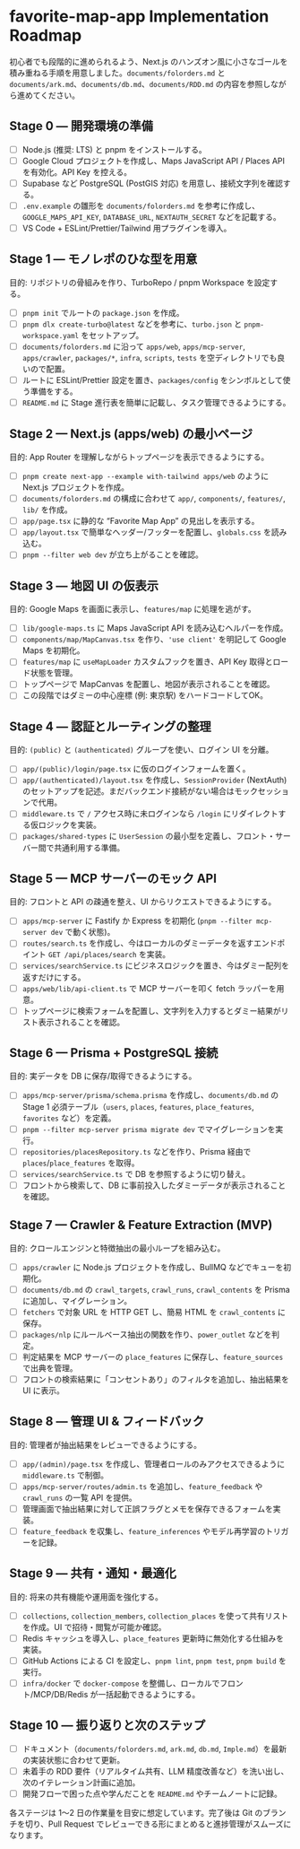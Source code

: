 # favorite-map-app Implementation Roadmap

初心者でも段階的に進められるよう、Next.js のハンズオン風に小さなゴールを積み重ねる手順を用意しました。`documents/folorders.md` と `documents/ark.md`、`documents/db.md`、`documents/RDD.md` の内容を参照しながら進めてください。

## Stage 0 — 開発環境の準備
- [ ] Node.js (推奨: LTS) と pnpm をインストールする。
- [ ] Google Cloud プロジェクトを作成し、Maps JavaScript API / Places API を有効化。API Key を控える。
- [ ] Supabase など PostgreSQL (PostGIS 対応) を用意し、接続文字列を確認する。
- [ ] `.env.example` の雛形を `documents/folorders.md` を参考に作成し、`GOOGLE_MAPS_API_KEY`, `DATABASE_URL`, `NEXTAUTH_SECRET` などを記載する。
- [ ] VS Code + ESLint/Prettier/Tailwind 用プラグインを導入。

## Stage 1 — モノレポのひな型を用意
目的: リポジトリの骨組みを作り、TurboRepo / pnpm Workspace を設定する。
- [ ] `pnpm init` でルートの `package.json` を作成。
- [ ] `pnpm dlx create-turbo@latest` などを参考に、`turbo.json` と `pnpm-workspace.yaml` をセットアップ。
- [ ] `documents/folorders.md` に沿って `apps/web`, `apps/mcp-server`, `apps/crawler`, `packages/*`, `infra`, `scripts`, `tests` を空ディレクトリでも良いので配置。
- [ ] ルートに ESLint/Prettier 設定を置き、`packages/config` をシンボルとして使う準備をする。
- [ ] `README.md` に Stage 進行表を簡単に記載し、タスク管理できるようにする。

## Stage 2 — Next.js (apps/web) の最小ページ
目的: App Router を理解しながらトップページを表示できるようにする。
- [ ] `pnpm create next-app --example with-tailwind apps/web` のように Next.js プロジェクトを作成。
- [ ] `documents/folorders.md` の構成に合わせて `app/`, `components/`, `features/`, `lib/` を作成。
- [ ] `app/page.tsx` に静的な “Favorite Map App” の見出しを表示する。
- [ ] `app/layout.tsx` で簡単なヘッダー/フッターを配置し、`globals.css` を読み込む。
- [ ] `pnpm --filter web dev` が立ち上がることを確認。

## Stage 3 — 地図 UI の仮表示
目的: Google Maps を画面に表示し、`features/map` に処理を逃がす。
- [ ] `lib/google-maps.ts` に Maps JavaScript API を読み込むヘルパーを作成。
- [ ] `components/map/MapCanvas.tsx` を作り、`'use client'` を明記して Google Maps を初期化。
- [ ] `features/map` に `useMapLoader` カスタムフックを置き、API Key 取得とロード状態を管理。
- [ ] トップページで MapCanvas を配置し、地図が表示されることを確認。
- [ ] この段階ではダミーの中心座標 (例: 東京駅) をハードコードしてOK。

## Stage 4 — 認証とルーティングの整理
目的: `(public)` と `(authenticated)` グループを使い、ログイン UI を分離。
- [ ] `app/(public)/login/page.tsx` に仮のログインフォームを置く。
- [ ] `app/(authenticated)/layout.tsx` を作成し、`SessionProvider` (NextAuth) のセットアップを記述。まだバックエンド接続がない場合はモックセッションで代用。
- [ ] `middleware.ts` で `/` アクセス時に未ログインなら `/login` にリダイレクトする仮ロジックを実装。
- [ ] `packages/shared-types` に `UserSession` の最小型を定義し、フロント・サーバー間で共通利用する準備。

## Stage 5 — MCP サーバーのモック API
目的: フロントと API の疎通を整え、UI からリクエストできるようにする。
- [ ] `apps/mcp-server` に Fastify か Express を初期化 (`pnpm --filter mcp-server dev` で動く状態)。
- [ ] `routes/search.ts` を作成し、今はローカルのダミーデータを返すエンドポイント `GET /api/places/search` を実装。
- [ ] `services/searchService.ts` にビジネスロジックを置き、今はダミー配列を返すだけにする。
- [ ] `apps/web/lib/api-client.ts` で MCP サーバーを叩く fetch ラッパーを用意。
- [ ] トップページに検索フォームを配置し、文字列を入力するとダミー結果がリスト表示されることを確認。

## Stage 6 — Prisma + PostgreSQL 接続
目的: 実データを DB に保存/取得できるようにする。
- [ ] `apps/mcp-server/prisma/schema.prisma` を作成し、`documents/db.md` の Stage 1 必須テーブル（`users`, `places`, `features`, `place_features`, `favorites` など）を定義。
- [ ] `pnpm --filter mcp-server prisma migrate dev` でマイグレーションを実行。
- [ ] `repositories/placesRepository.ts` などを作り、Prisma 経由で `places`/`place_features` を取得。
- [ ] `services/searchService.ts` で DB を参照するように切り替え。
- [ ] フロントから検索して、DB に事前投入したダミーデータが表示されることを確認。

## Stage 7 — Crawler & Feature Extraction (MVP)
目的: クロールエンジンと特徴抽出の最小ループを組み込む。
- [ ] `apps/crawler` に Node.js プロジェクトを作成し、BullMQ などでキューを初期化。
- [ ] `documents/db.md` の `crawl_targets`, `crawl_runs`, `crawl_contents` を Prisma に追加し、マイグレーション。
- [ ] `fetchers` で対象 URL を HTTP GET し、簡易 HTML を `crawl_contents` に保存。
- [ ] `packages/nlp` にルールベース抽出の関数を作り、`power_outlet` などを判定。
- [ ] 判定結果を MCP サーバーの `place_features` に保存し、`feature_sources` で出典を管理。
- [ ] フロントの検索結果に「コンセントあり」のフィルタを追加し、抽出結果を UI に表示。

## Stage 8 — 管理 UI & フィードバック
目的: 管理者が抽出結果をレビューできるようにする。
- [ ] `app/(admin)/page.tsx` を作成し、管理者ロールのみアクセスできるように `middleware.ts` で制御。
- [ ] `apps/mcp-server/routes/admin.ts` を追加し、`feature_feedback` や `crawl_runs` の一覧 API を提供。
- [ ] 管理画面で抽出結果に対して正誤フラグとメモを保存できるフォームを実装。
- [ ] `feature_feedback` を収集し、`feature_inferences` やモデル再学習のトリガーを記録。

## Stage 9 — 共有・通知・最適化
目的: 将来の共有機能や運用面を強化する。
- [ ] `collections`, `collection_members`, `collection_places` を使って共有リストを作成。UI で招待・閲覧が可能か確認。
- [ ] Redis キャッシュを導入し、`place_features` 更新時に無効化する仕組みを実装。
- [ ] GitHub Actions による CI を設定し、`pnpm lint`, `pnpm test`, `pnpm build` を実行。
- [ ] `infra/docker` で `docker-compose` を整備し、ローカルでフロント/MCP/DB/Redis が一括起動できるようにする。

## Stage 10 — 振り返りと次のステップ
- [ ] ドキュメント（`documents/folorders.md`, `ark.md`, `db.md`, `Imple.md`）を最新の実装状態に合わせて更新。
- [ ] 未着手の RDD 要件（リアルタイム共有、LLM 精度改善など）を洗い出し、次のイテレーション計画に追加。
- [ ] 開発フローで困った点や学んだことを `README.md` やチームノートに記録。

各ステージは 1～2 日の作業量を目安に想定しています。完了後は Git のブランチを切り、Pull Request でレビューできる形にまとめると進捗管理がスムーズになります。
